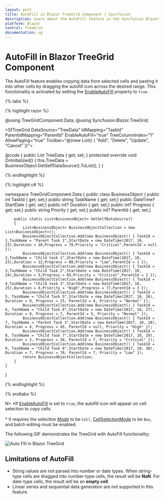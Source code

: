 ```yaml
---
layout: post
title: AutoFill in Blazor TreeGrid Component | Syncfusion
description: Learn about the AutoFill feature in the Syncfusion Blazor TreeGrid component and much more.
platform: Blazor
control: TreeGrid
documentation: ug
---
```


# AutoFill in Blazor TreeGrid Component

The AutoFill feature enables copying data from selected cells and pasting it into other cells by dragging the autofill icon across the desired range. This functionality is activated by setting the [EnableAutoFill](https://help.syncfusion.com/cr/blazor/Syncfusion.Blazor.TreeGrid.SfTreeGrid-1.html#Syncfusion_Blazor_TreeGrid_SfTreeGrid_1_EnableAutoFill) property to `true`.

{% tabs %}

{% highlight razor %}

@using TreeGridComponent.Data;
@using Syncfusion.Blazor.TreeGrid;

<SfTreeGrid DataSource="TreeData" IdMapping="TaskId" ParentIdMapping="ParentId" EnableAutoFill="true" TreeColumnIndex="1" AllowPaging="true" 
Toolbar="@(new List<string>() { "Add", "Delete", "Update", "Cancel" })">
    <TreeGridPageSettings PageSize="2"></TreeGridPageSettings>
    <TreeGridSelectionSettings Type="Syncfusion.Blazor.Grids.SelectionType.Multiple"
    Mode="Syncfusion.Blazor.Grids.SelectionMode.Cell" 
    CellSelectionMode="Syncfusion.Blazor.Grids.CellSelectionMode.Box">
    </TreeGridSelectionSettings>
    <TreeGridEditSettings AllowAdding="true" AllowEditing="true" 
    AllowDeleting="true" Mode="Syncfusion.Blazor.TreeGrid.EditMode.Batch">
    </TreeGridEditSettings>
    <TreeGridColumns>
        <TreeGridColumn Field="TaskId" HeaderText="Task ID" Width="60"
        IsPrimaryKey="true" TextAlign="Syncfusion.Blazor.Grids.TextAlign.Right">
        </TreeGridColumn>
        <TreeGridColumn Field="TaskName" HeaderText="Task Name" Width="155">
        </TreeGridColumn>
        <TreeGridColumn Field="StartDate" HeaderText="Start Date" Format="d" Type=Syncfusion.Blazor.Grids.ColumnType.Date Width="85" 
        TextAlign="Syncfusion.Blazor.Grids.TextAlign.Right" 
        EditType=Syncfusion.Blazor.Grids.EditType.DatePickerEdit>
        </TreeGridColumn>
        <TreeGridColumn Field="Duration" HeaderText="Duration" Width="70" TextAlign="Syncfusion.Blazor.Grids.TextAlign.Right">
        </TreeGridColumn>
        <TreeGridColumn Field="Progress" HeaderText="Progress" Width="70" TextAlign="Syncfusion.Blazor.Grids.TextAlign.Right">
        </TreeGridColumn>
        <TreeGridColumn Field="Priority" HeaderText="Priority" Width="70" TextAlign="Syncfusion.Blazor.Grids.TextAlign.Right">
        </TreeGridColumn>
    </TreeGridColumns>
</SfTreeGrid>

@code {
    public List<BusinessObject> TreeData { get; set; }
    protected override void OnInitialized()
    {
        this.TreeData = BusinessObject.GetSelfDataSource().ToList();
    }
}

{% endhighlight %}

{% highlight c# %}

namespace TreeGridComponent.Data {
        public class BusinessObject
        {
            public int TaskId { get; set;}
            public string TaskName { get; set;}
            public DateTime? StartDate { get; set;}
            public int? Duration { get; set;}
            public int? Progress { get; set;}
            public string Priority { get; set;}
            public int? ParentId { get; set;}

        public static List<BusinessObject> GetSelfDataSource()
        {
            List<BusinessObject> BusinessObjectCollection = new List<BusinessObject>();
            BusinessObjectCollection.Add(new BusinessObject() { TaskId = 1,TaskName = "Parent Task 1",StartDate = new DateTime(2017, 10, 23),Duration = 10,Progress = 70,Priority = "Critical",ParentId = null });
            BusinessObjectCollection.Add(new BusinessObject() { TaskId = 2,TaskName = "Child task 1",StartDate = new DateTime(2017, 10, 23),Duration = 12,Progress = 80,Priority = "Low",ParentId = 1 });
            BusinessObjectCollection.Add(new BusinessObject() { TaskId = 3,TaskName = "Child Task 2",StartDate = new DateTime(2017, 10, 24),Duration = 5,Progress = 65,Priority = "Critical",ParentId = 2 });
            BusinessObjectCollection.Add(new BusinessObject() { TaskId = 4,TaskName = "Child task 3",StartDate = new DateTime(2017, 10, 25),Duration = 6,Priority = "High",Progress = 77,ParentId = 3 });
            BusinessObjectCollection.Add(new BusinessObject() { TaskId = 5, TaskName = "Child Task 5",StartDate = new DateTime(2017, 10, 26), Duration = 9, Progress = 25, ParentId = 4, Priority = "Normal" });
            BusinessObjectCollection.Add(new BusinessObject() { TaskId = 6, TaskName = "Child Task 6",StartDate = new DateTime(2017, 10, 27), Duration = 9, Progress = 7, ParentId = 5, Priority = "Normal" });
            BusinessObjectCollection.Add(new BusinessObject() { TaskId = 7, TaskName = "Parent Task 3",StartDate = new DateTime(2017, 10, 28), Duration = 4, Progress = 45, ParentId = null, Priority = "High" });
            BusinessObjectCollection.Add(new BusinessObject() { TaskId = 8, TaskName = "Child Task 7",StartDate = new DateTime(2017, 10, 29), Duration = 3, Progress = 38, ParentId = 7, Priority = "Critical" });
            BusinessObjectCollection.Add(new BusinessObject() { TaskId = 9, TaskName = "Child Task 8",StartDate = new DateTime(2017, 10, 30), Duration = 7, Progress = 70, ParentId = 7, Priority = "Low" });
            return BusinessObjectCollection;
        }
    }

}

{% endhighlight %}

{% endtabs %}

N> *If [EnableAutoFill](https://help.syncfusion.com/cr/blazor/Syncfusion.Blazor.TreeGrid.SfTreeGrid-1.html#Syncfusion_Blazor_TreeGrid_SfTreeGrid_1_EnableAutoFill) is set to `true`, the autofill icon will appear on cell selection to copy cells.  
<br/> * It requires the selection [Mode](https://help.syncfusion.com/cr/blazor/Syncfusion.Blazor.TreeGrid.TreeGridSelectionSettings.html#Syncfusion_Blazor_TreeGrid_TreeGridSelectionSettings_Mode) to be `Cell`, [CellSelectionMode](https://help.syncfusion.com/cr/blazor/Syncfusion.Blazor.TreeGrid.TreeGridSelectionSettings.html#Syncfusion_Blazor_TreeGrid_TreeGridSelectionSettings_CellSelectionMode) to be `Box`, and batch editing must be enabled.

The following GIF demonstrates the TreeGrid with AutoFill functionality:

![Auto FIll in Blazor TreeGrid](./images/blazor-treegrid-auto-fill.gif)


## Limitations of AutoFill

* String values are not parsed into number or date types. When string-type cells are dragged into number-type cells, the result will be **NaN**. For date-type cells, the result will be an **empty cell**.
* Linear series and sequential data generation are not supported in this feature.
